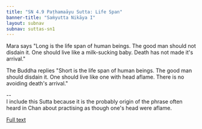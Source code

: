 ```yaml
---
title: "SN 4.9 Paṭhamaāyu Sutta: Life Span"
banner-title: "Saṁyutta Nikāya I" 
layout: subnav 
subnav: suttas-sn1
---
```


Mara says "Long is the life span of human beings. The good man should not disdain it. One should live like a milk-sucking baby. Death has not made it's arrival."

The Buddha replies "Short is the life span of human beings. The good man should disdain it. One should live like one with head aflame. There is no avoiding death's arrival."

--  
I include this Sutta because it is the probably origin of the phrase often heard in Chan about practising as though one's head were aflame.

[Full text](http://www.suttas.com/chapter-4-mara-samyutta-mara.html)
